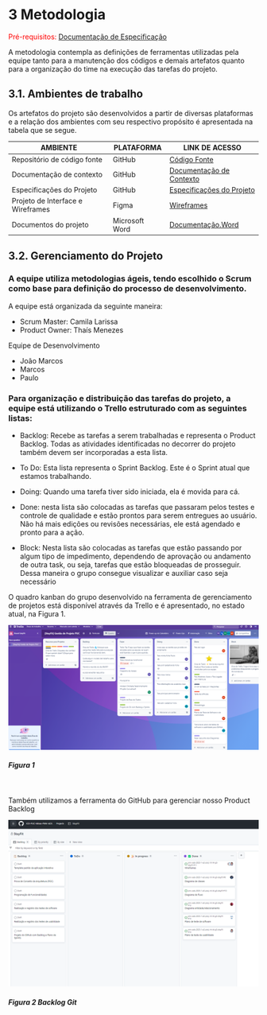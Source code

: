 
# 3 Metodologia

<span style="color:red">Pré-requisitos: <a href="2-Especificação do Projeto.md"> Documentação de Especificação</a></span>

<p>A metodologia contempla as definições de ferramentas utilizadas pela equipe tanto para a manutenção dos códigos e demais artefatos quanto para a organização do time na execução das tarefas do projeto.</p>

## 3.1. Ambientes de trabalho

<p>Os artefatos do projeto são desenvolvidos a partir de diversas plataformas e a relação dos ambientes com seu respectivo propósito é apresentada na tabela que se segue. 
</p>


| AMBIENTE                          | PLATAFORMA        | LINK DE ACESSO |
| ----------------------------------|-------------------|----------------|
| Repositório de código fonte       | GitHub            | [Código Fonte](https://github.com/ICEI-PUC-Minas-PMV-ADS/pmv-ads-2023-1-e2-proj-int-t4-g3-stayfit)
| Documentação de contexto          | GitHub            | [Documentação de Contexto](https://github.com/ICEI-PUC-Minas-PMV-ADS/pmv-ads-2023-1-e2-proj-int-t4-g3-stayfit/blob/main/docs/01-Documenta%C3%A7%C3%A3o%20de%20Contexto.md)
| Especificações do Projeto         | GitHub            | [Especificações do Projeto](https://github.com/ICEI-PUC-Minas-PMV-ADS/pmv-ads-2023-1-e2-proj-int-t4-g3-stayfit/blob/main/docs/02-Especifica%C3%A7%C3%A3o%20do%20Projeto.md)
| Projeto de Interface e Wireframes | Figma             |[Wireframes](https://www.figma.com/file/FFJu2SzwhhymVbhERLefjc/App-Fitness-(Copy)?t=ivTvGBM4HDShS4Dw-0)
|Documentos do projeto          | Microsoft Word | [Documentação.Word](https://sgapucminasbr-my.sharepoint.com/:w:/g/personal/1413347_sga_pucminas_br/Ecs8JEgjMtBJhA-4GRgn6z0BxWrSXwVDlUnUvjpLkStllQ?e=Q52zeY)

## 3.2. Gerenciamento do Projeto

### A equipe utiliza metodologias ágeis, tendo escolhido o Scrum como base para definição do processo de desenvolvimento. 

  

A equipe está organizada da seguinte maneira: 

- Scrum Master: Camila Larissa 
- Product Owner: Thaís Menezes 

<p> Equipe de Desenvolvimento </p>

- João Marcos 
- Marcos 
- Paulo 

  

### Para organização e distribuição das tarefas do projeto, a equipe está utilizando o Trello estruturado com as seguintes listas: 

  

- Backlog: Recebe as tarefas a serem trabalhadas e representa o Product Backlog. Todas as atividades identificadas no decorrer do projeto também devem ser incorporadas a esta lista. 

- To Do: Esta lista representa o Sprint Backlog. Este é o Sprint atual que estamos trabalhando. 

- Doing: Quando uma tarefa tiver sido iniciada, ela é movida para cá. 

-	Done: nesta lista são colocadas as tarefas que passaram pelos testes e controle de qualidade e estão prontos para serem entregues ao usuário. Não há mais edições ou revisões necessárias, ele está agendado e pronto para a ação. 

- Block: Nesta lista são colocadas as tarefas que estão passando por algum tipo de impedimento, dependendo de aprovação ou andamento de outra task, ou seja, tarefas que estão bloqueadas de prosseguir. Dessa maneira o grupo consegue visualizar e auxiliar caso seja necessário 

  

O quadro kanban do grupo desenvolvido na ferramenta de gerenciamento de projetos está disponível através da Trello e é apresentado, no estado atual, na Figura 1. 
<p align="center"> 
  <img src="img/backlog1.png" width="800">
</p>
 
##### _Figura 1_

<br/>

<p>Também utilizamos a ferramenta do GitHub para gerenciar nosso Product Backlog</p>

<p align="center"> 
  <img src="img/backlog2.png" width="800">
</p>
 
##### _Figura 2 Backlog Git_

<br/>
